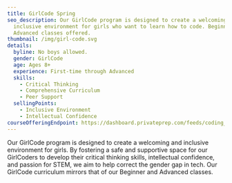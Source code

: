 ```yaml
---
title: GirlCode Spring
seo_description: Our GirlCode program is designed to create a welcoming and
  inclusive environment for girls who want to learn how to code. Beginner and
  Advanced classes offered.
thumbnail: /img/girl-code.svg
details:
  byline: No boys allowed.
  gender: GirlCode
  age: Ages 8+
  experience: First-time through Advanced
  skills:
    - Critical Thinking
    - Comprehensive Curriculum
    - Peer Support
  sellingPoints:
    - Inclusive Environment
    - Intellectual Confidence
courseOfferingEndpoint: https://dashboard.privateprep.com/feeds/coding_space/classes?class_category_ids[]=48&class_category_ids[]=47
---
```

Our GirlCode program is designed to create a welcoming and inclusive environment for girls. By fostering a safe and supportive space for our GirlCoders to develop their critical thinking skills, intellectual confidence, and passion for STEM, we aim to help correct the gender gap in tech. Our GirlCode curriculum mirrors that of our Beginner and Advanced classes.